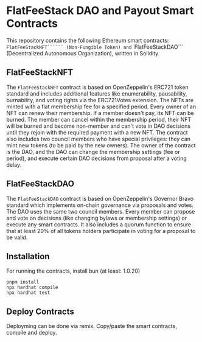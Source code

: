 # FlatFeeStack DAO and Payout Smart Contracts

This repository contains the following Ethereum smart contracts: ```FlatFeeStackNFT`````` (Non-Fungible Token) and ```FlatFeeStackDAO``` (Decentralized Autonomous Organization), written in Solidity.

## FlatFeeStackNFT

The ```FlatFeeStackNFT``` contract is based on OpenZeppelin's ERC721 token standard and includes additional features like enumerability, pausability, burnability, and voting rights via the ERC721Votes extension. The NFTs are minted with a flat membership fee for a specified period. Every owner of an NFT can renew their membership. If a member doesn't pay, its NFT can be burned. The member can cancel within the membership period, their NFT will be burned and become non-member and can't vote in DAO decisions until they rejoin with the required payment with a new NFT. The contract also includes two council members who have special privileges: they can mint new tokens (to be paid by the new owners). The owner of the contract is the DAO, and the DAO can change the membership settings (fee or period), and execute certain DAO decisions from proposal after a voting delay.

## FlatFeeStackDAO

The ```FlatFeeStackDAO``` contract is based on OpenZeppelin's Governor Bravo standard which implements on-chain governance via proposals and votes. The DAO uses the same two council members. Every member can propose and vote on decisions (like changing bylaws or membership settings) or execute any smart contracts. It also includes a quorum function to ensure that at least 20% of all tokens holders participate in voting for a proposal to be valid.

## Installation

For running the contracts, install bun (at least: 1.0.20)

```
pnpm install
npx hardhat compile
npx hardhat test
```
## Deploy Contracts

Deployming can be done via remix. Copy/paste the smart contracts, compile and deploy.
